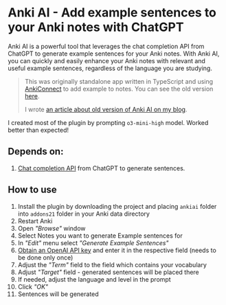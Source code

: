 # Anki AI - Add example sentences to your Anki notes with ChatGPT

Anki AI is a powerful tool that leverages the chat completion API from ChatGPT to generate example sentences for your Anki notes. With Anki AI, you can quickly and easily enhance your Anki notes with relevant and useful example sentences, regardless of the language you are studying.

> This was originally standalone app written in TypeScript and using [AnkiConnect](https://github.com/FooSoft/anki-connect) to add example to notes. You can see the old version [here](https://github.com/mhujer/ankiai/tree/last-typescript-version).
> 
> I wrote [an article about old version of Anki AI on my blog](https://blog.martinhujer.cz/anki-ai-example-sentences-for-anki-with-chat-gpt/).

I created most of the plugin by prompting `o3-mini-high` model. Worked better than expected!

## Depends on:
1. [Chat completion API](https://platform.openai.com/docs/guides/chat) from ChatGPT to generate sentences.

## How to use

1. Install the plugin by downloading the project and placing `ankiai` folder into `addons21` folder in your Anki data directory
2. Restart Anki
3. Open _"Browse"_ window
4. Select Notes you want to generate Example sentences for
5. In _"Edit"_ menu select _"Generate Example Sentences"_
6. [Obtain an OpenAI API key](https://platform.openai.com/account/api-keys) and enter it in the respective field (needs to be done only once)
7. Adjust the _"Term"_ field to the field which contains your vocabulary
8. Adjust _"Target"_ field - generated sentences will be placed there
9. If needed, adjust the language and level in the prompt
10. Click _"OK"_
11. Sentences will be generated

